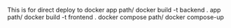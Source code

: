 This is for direct deploy to docker
app path/ docker build -t backend .
app path/ docker build -t frontend .
docker compose path/ docker compose-up
